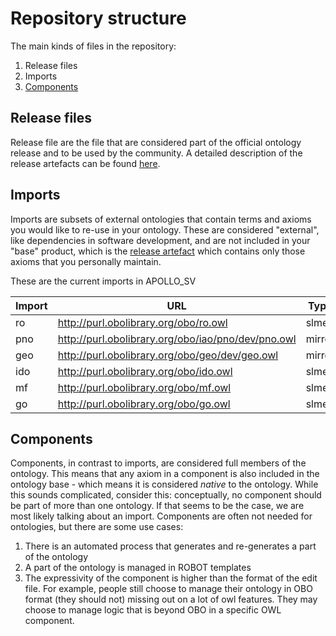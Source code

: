 # Repository structure

The main kinds of files in the repository:

1. Release files
2. Imports
3. [Components](#components)

## Release files
Release file are the file that are considered part of the official ontology release and to be used by the community. A detailed description of the release artefacts can be found [here](https://github.com/INCATools/ontology-development-kit/blob/master/docs/ReleaseArtefacts.md).

## Imports
Imports are subsets of external ontologies that contain terms and axioms you would like to re-use in your ontology. These are considered "external", like dependencies in software development, and are not included in your "base" product, which is the [release artefact](https://github.com/INCATools/ontology-development-kit/blob/master/docs/ReleaseArtefacts.md) which contains only those axioms that you personally maintain.

These are the current imports in APOLLO_SV

| Import | URL | Type |
| ------ | --- | ---- |
| ro | http://purl.obolibrary.org/obo/ro.owl | slme |
| pno | http://purl.obolibrary.org/obo/iao/pno/dev/pno.owl | mirror |
| geo | http://purl.obolibrary.org/obo/geo/dev/geo.owl | mirror |
| ido | http://purl.obolibrary.org/obo/ido.owl | slme |
| mf | http://purl.obolibrary.org/obo/mf.owl | slme |
| go | http://purl.obolibrary.org/obo/go.owl | slme |

## Components
Components, in contrast to imports, are considered full members of the ontology. This means that any axiom in a component is also included in the ontology base - which means it is considered _native_ to the ontology. While this sounds complicated, consider this: conceptually, no component should be part of more than one ontology. If that seems to be the case, we are most likely talking about an import. Components are often not needed for ontologies, but there are some use cases:

1. There is an automated process that generates and re-generates a part of the ontology
2. A part of the ontology is managed in ROBOT templates
3. The expressivity of the component is higher than the format of the edit file. For example, people still choose to manage their ontology in OBO format (they should not) missing out on a lot of owl features. They may choose to manage logic that is beyond OBO in a specific OWL component.



